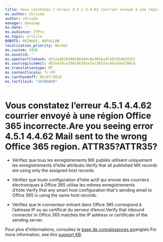```yaml
---
title: Vous constatez l’erreur 4.5.1 4.4.62 courrier envoyé à une région Office 365 incorrecte. ATTR35?
ms.author: chrisda
author: chrisda
manager: dansimp
ms.date: ''
ms.audience: ITPro
ms.topic: article
ROBOTS: NOINDEX, NOFOLLOW
localization_priority: Normal
ms.custom: 1938
ms.assetid: ''
ms.openlocfilehash: 4552edb28d08206304c0e305badf10235d6d315f
ms.sourcegitcommit: 4b7e478ce700c0b781efec3857ac4dce5bdf00c6
ms.translationtype: MT
ms.contentlocale: fr-FR
ms.lasthandoff: 06/07/2019
ms.locfileid: "34765049"
---
```

# <a name="are-you-seeing-error-451-4462-mail-sent-to-the-wrong-office-365-region-attr35"></a><span data-ttu-id="9e2f6-103">Vous constatez l’erreur 4.5.1 4.4.62 courrier envoyé à une région Office 365 incorrecte.</span><span class="sxs-lookup"><span data-stu-id="9e2f6-103">Are you seeing error 4.5.1 4.4.62 Mail sent to the wrong Office 365 region.</span></span> <span data-ttu-id="9e2f6-104">ATTR35?</span><span class="sxs-lookup"><span data-stu-id="9e2f6-104">ATTR35?</span></span>

- <span data-ttu-id="9e2f6-105">Vérifiez que tous les enregistrements MX publiés utilisent uniquement les enregistrements d’hôte attribués.</span><span class="sxs-lookup"><span data-stu-id="9e2f6-105">Verify that all published MX records are using only the assigned host records.</span></span>

- <span data-ttu-id="9e2f6-106">Vérifiez que toute configuration d’hôte actif qui envoie des courriers électroniques à Office 365 utilise les mêmes enregistrements d’hôte.</span><span class="sxs-lookup"><span data-stu-id="9e2f6-106">Verify that any smart host configuration that's sending email to Office 365 is using the same host records.</span></span>

- <span data-ttu-id="9e2f6-107">Vérifiez que le connecteur entrant dans Office 365 correspond à l’adresse IP ou au certificat du serveur d’envoi.</span><span class="sxs-lookup"><span data-stu-id="9e2f6-107">Verify that inbound connector in Office 365 matches the IP address or certificate of the sending server.</span></span>

<span data-ttu-id="9e2f6-108">Pour plus d’informations, consultez la [base de connaissances en](https://support.microsoft.com/help/4057301/attr35-response-code-when-mail-is-sent-to-eop-exo)anglais.</span><span class="sxs-lookup"><span data-stu-id="9e2f6-108">For more information, see this [support KB](https://support.microsoft.com/help/4057301/attr35-response-code-when-mail-is-sent-to-eop-exo).</span></span>
